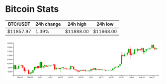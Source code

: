 # Bitcoin Stats

BTC/USDT|24h change|24h high|24h low|
|---|---|---|---|
|$11857.97|1.39%|$11888.00|$11668.00|

<img src="./chart.svg">
